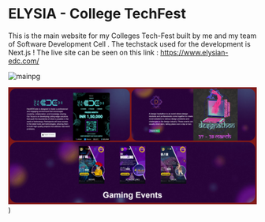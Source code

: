 # ELYSIA - College TechFest
This is the main website for my Colleges Tech-Fest built by me and my team of Software Development Cell . The techstack used for the development is Next.js !
The live site can be seen on this link : https://www.elysian-edc.com/

![mainpg](./Screenshot(39).jpg)

![mainpg](./collage.jpg))





